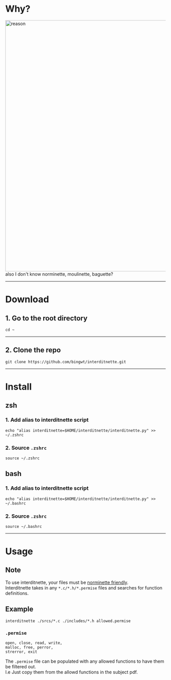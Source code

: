 
# Why?
<img width="790" alt="reason" src="https://github.com/bingwt/interditnette/assets/113308514/4f892bea-dab0-40f4-aed2-06fb2ae8bd83">
<br />
also I don't know
norminette, moulinette, baguette?


---
# Download
## 1. Go to the root directory
```shell
cd ~
```
---
## 2. Clone the repo
```shell
git clone https://github.com/bingwt/interditnette.git
```
---
# Install
## zsh
### 1. Add alias to interditnette script
```shell
echo "alias interditnette=$HOME/interditnette/interditnette.py" >> ~/.zshrc
```
### 2. Source `.zshrc`
```shell
source ~/.zshrc
```
## bash
### 1. Add alias to interditnette script
```shell
echo "alias interditnette=$HOME/interditnette/interditnette.py" >> ~/.bashrc
```
### 2. Source `.zshrc`
```shell
source ~/.bashrc
```
---
# Usage
## Note
To use interditnette, your files must be [norminette friendly](https://github.com/42School/norminette).
<br />
Interditnette takes in any `*.c/*.h/*.permise` files and searches for function definitions. 
## Example
```shell
interditnette ./srcs/*.c ./includes/*.h allowed.permise
```
### `.permise`
```
open, close, read, write,
malloc, free, perror,
strerror, exit
```
The `.permise` file can be populated with any allowed functions to have them be filtered out.
<br />
I.e Just copy them from the allowd functions in the subject pdf.

